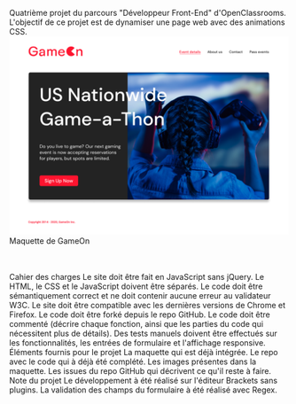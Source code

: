 Quatrième projet du parcours "Développeur Front-End" d'OpenClassrooms. L'objectif de ce projet est de dynamiser une page web avec des animations CSS.
<img src='./MainFile/IMG README.png' alt ='image pricipale GAMEON'>
Maquette de GameOn
<br />
<br />
<br />



Cahier des charges
Le site doit être fait en JavaScript sans jQuery.
Le HTML, le CSS et le JavaScript doivent être séparés.
Le code doit être sémantiquement correct et ne doit contenir aucune erreur au validateur W3C.
Le site doit être compatible avec les dernières versions de Chrome et Firefox.
Le code doit être forké depuis le repo GitHub.
Le code doit être commenté (décrire chaque fonction, ainsi que les parties du code qui nécessitent plus de détails).
Des tests manuels doivent être effectués sur les fonctionnalités, les entrées de formulaire et l'affichage responsive.
Éléments fournis pour le projet
La maquette qui est déjà intégrée.
Le repo avec le code qui à déjà été complété.
Les images présentes dans la maquette.
Les issues du repo GitHub qui décrivent ce qu'il reste à faire.
Note du projet
Le développement à été réalisé sur l'éditeur Brackets sans plugins.
La validation des champs du formulaire à été réalisé avec Regex.